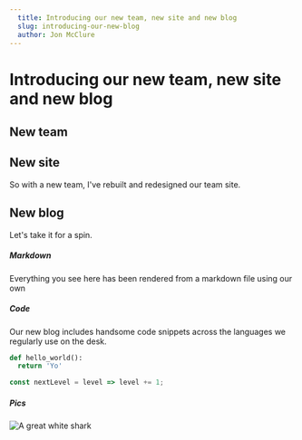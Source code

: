 ```yaml
---
  title: Introducing our new team, new site and new blog
  slug: introducing-our-new-blog
  author: Jon McClure
---
```


# Introducing our new team, new site and new blog


## New team


## New site

So with a new team, I've rebuilt and redesigned our team site.

## New blog

Let's take it for a spin.

##### Markdown

Everything you see here has been rendered from a markdown file using our own

##### Code

Our new blog includes handsome code snippets across the languages we regularly use on the desk.

```python
def hello_world():
  return 'Yo'
```

```javascript
const nextLevel = level => level += 1;
```

##### Pics

![A great white shark](https://news.harvard.edu/wp-content/uploads/2019/04/iStock-515813368.jpg?w=1600&h=900&crop=1)
